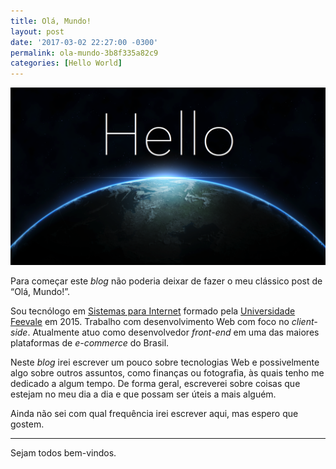 ```yaml
---
title: Olá, Mundo!
layout: post
date: '2017-03-02 22:27:00 -0300'
permalink: ola-mundo-3b8f335a82c9
categories: [Hello World]
---
```


![Hello, World!](/uploads/1*BeyETEPGuEtNaZjeeyWbaQ.png)

Para começar este *blog* não poderia deixar de fazer o meu clássico post de “Olá, Mundo!”.

Sou tecnólogo em [Sistemas para Internet](https://feevale.br/graduacao/sistemas-para-internet) formado pela [Universidade Feevale](https://feevale.br/) em 2015. Trabalho com desenvolvimento Web com foco no *client-side*. Atualmente atuo como desenvolvedor *front-end* em uma das maiores plataformas de *e-commerce* do Brasil.

Neste *blog* irei escrever um pouco sobre tecnologias Web e possivelmente algo sobre outros assuntos, como finanças ou fotografia, às quais tenho me dedicado a algum tempo. De forma geral, escreverei sobre coisas que estejam no meu dia a dia e que possam ser úteis a mais alguém.

Ainda não sei com qual frequência irei escrever aqui, mas espero que gostem.

---

Sejam todos bem-vindos.

